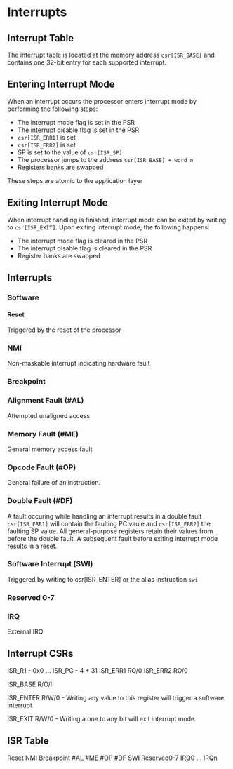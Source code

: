 # Interrupts

## Interrupt Table
The interrupt table is located at the memory address `csr[ISR_BASE]`
and contains one 32-bit entry for each supported interrupt.

## Entering Interrupt Mode
When an interrupt occurs the processor enters interrupt mode by
performing the following steps:
* The interrupt mode flag is set in the PSR
* The interrupt disable flag is set in the PSR
* `csr[ISR_ERR1]` is set
* `csr[ISR_ERR2]` is set
* SP is set to the value of `csr[ISR_SP]`
* The processor jumps to the address `csr[ISR_BASE] + word n`
* Registers banks are swapped

These steps are atomic to the application layer

## Exiting Interrupt Mode
When interrupt handling is finished, interrupt mode can be exited by
writing to `csr[ISR_EXIT]`. Upon exiting interrupt mode, the following happens:
* The interrupt mode flag is cleared in the PSR
* The interrupt disable flag is cleared in the PSR
* Register banks are swapped

## Interrupts

### Software
#### Reset
Triggered by the reset of the processor

### NMI
Non-maskable interrupt indicating hardware fault

### Breakpoint

### Alignment Fault (#AL)
Attempted unaligned access

### Memory Fault (#ME)
General memory access fault

### Opcode Fault (#OP)
General failure of an instruction.

### Double Fault (#DF)
A fault occuring while handling an interrupt results in a double fault
`csr[ISR_ERR1]` will contain the faulting PC vaule and `csr[ISR_ERR2]`
the faulting SP value. All general-purpose registers retain their values
from before the double fault. A subsequent fault before exiting interrupt mode
results in a reset.

### Software Interrupt (SWI)
Triggered by writing to csr[ISR_ENTER] or the alias instruction `swi`

### Reserved 0-7

### IRQ
External IRQ

## Interrupt CSRs
ISR_R1 - 0x0
...
ISR_PC - 4 * 31
ISR_ERR1
RO/0
ISR_ERR2
RO/0

ISR_BASE
R/O/I

ISR_ENTER
R/W/0 - Writing any value to this register will trigger a software interrupt

ISR_EXIT
R/W/0 - Writing a one to any bit will exit interrupt mode

## ISR Table
Reset
NMI
Breakpoint
#AL
#ME
#OP
#DF
SWI
Reserved0-7
IRQ0
...
IRQn